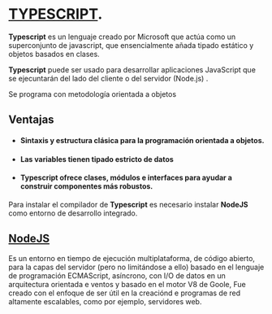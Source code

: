 # [TYPESCRIPT](https://www.typescriptlang.org/index.html).

**Typescript** es un lenguaje creado por Microsoft que actúa como un superconjunto
de javascript, que ensencialmente añada tipado estático y objetos basados en clases.

**Typescript** puede ser usado para desarrollar aplicaciones JavaScript que se ejecuntarán del lado del cliente o del servidor (Node.js)
.

Se programa con metodología orientada a objetos


## Ventajas
- #### Sintaxis y estructura clásica para la programación orientada a objetos.
- #### Las variables tienen tipado estricto de datos
- #### **Typescript** ofrece clases, módulos e interfaces para ayudar a construir componentes más robustos.


Para instalar el compilador de **Typescript** es necesario instalar **NodeJS** como entorno de desarrollo integrado.

## [NodeJS](https://nodejs.org/es/)

Es un entorno en tiempo de ejecución multiplataforma, de código abierto, para la capas del servidor (pero no limitándose a ello) basado en el lenguaje de programación ECMAScript, asíncrono, con I/O de datos en un arquitectura orientada e ventos y basado en el motor V8 de Goole, Fue creado con el enfoque de ser útil en la creaciónd e programas de red altamente escalables, como por ejemplo, servidores web.

